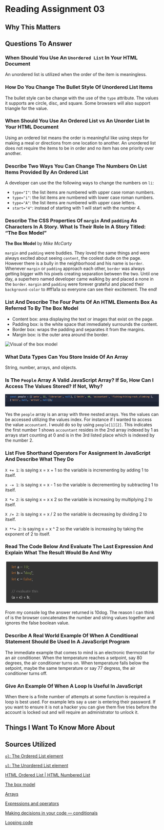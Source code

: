 # Reading Assignment 03

## Why This Matters

## Questions To Answer

### When Should You Use An `Unordered List` In Your HTML Document

An unordered list is utilized when the order of the item is meaningless.

### How Do You Change The Bullet Style Of Unordered List Items

The bullet style can be change with the use of the `type` attribute. The values it supports are circle, disc, and square. Some browsers will also support triangle for the value.

### When Should You Use An Ordered List vs An Unorder List In Your HTML Document

Using an ordered list means the order is meaningful like using steps for making a meal or directions from one location to another. An unordered list does not require the items to be in order and no item has one priority over another.

### Describe Two Ways You Can Change The Numbers On List Items Provided By An Ordered List

A developer can use the the following ways to change the numbers on `li`:

- `type="I"`: the list items are numbered with upper case roman numbers.
- `type="i"`: the list items are numbered with lower case roman numbers.
- `type="A"`: the list items are numbered with upper case letters.
- `start="4"`: instead of starting with 1 will start with the number 4.

### Describe The CSS Properties Of `margin` And `padding` As Characters In A Story. What Is Their Role In A Story Titled: “The Box Model”

**The Box Model** by *Mike McCarty*

`margin` and `padding` were buddies. They loved the same things and were always excited about seeing `content`, the coolest dude on the page.  However there is a bully in the neighborhood and his name is `border`. Whenever `margin` or `padding` approach each other, `border` was always getting bigger with his pixels creating separation between the two.  Until one day, a superhero named developer came walking by and placed a none in the `border`. `margin` and `padding` were forever grateful and placed their `background-color` to #ff1a1a so everyone can see their excitement. The end!

### List And Describe The Four Parts Of An HTML Elements Box As Referred To By The Box Model

- Content box: area displaying the text or images that exist on the page.
- Padding box: is the white space that immediately surrounds the content.
- Border box: wraps the padding and separates it from the margins.
- Margin box: is the outer area around the border.

![Visual of the box model](https://developer.mozilla.org/en-US/docs/Learn/CSS/Building_blocks/The_box_model/box-model.png)

### What Data Types Can You Store Inside Of An Array

String, number, arrays, and objects.

### Is The `People` Array A Valid JavaScript Array? If So, How Can I Access The Values Stored? If Not, Why?

![Code to answer](arrayex.PNG)

Yes the `people` array is an array with three nested arrays. Yes the values can be accessed utilizing the values index. For instance if I wanted to access the value `accountant`. I would do so by using `people[1][2]`. This indicates the first number 1 shows `accountant` resides in the 2nd array indexed by 1 as arrays start counting at 0 and is in the 3rd listed place which is indexed by the number 2.

### List Five Shorthand Operators For Assignment In JavaScript And Describe What They Do

`X += 1`: is saying x = x + 1 so the variable is incrementing by adding 1 to itself.

`x -= 1`: is saying x = x - 1 so the variable is decrementing by subtracting 1 to itself.

`X *= 2`: is saying x = x x 2 so the variable is increasing by multiplying 2 to itself.

`X /= 2`: is saying x = x / 2 so the variable is decreasing by dividing 2 to itself.

`X **= 2`: is saying x = x ^ 2 so the variable is increasing by taking the exponent of 2 to itself.

### Read The Code Below And Evaluate The Last Expression And Explain What The Result Would Be And Why

![Code to answer](codeex.PNG)

From my console log the answer returned is 10dog. The reason I can think of is the browser concatenates the number and string values together and ignores the false boolean value.

### Describe A Real World Example Of When A Conditional Statement Should Be Used In A JavaScript Program

The immediate example that comes to mind is an electronic thermostat for an air conditioner. When the temperature reaches a setpoint, say 80 degrees, the air conditioner turns on. When temperature falls below the setpoint, maybe the same temperature or say 77 degress, the air conditioner turns off.

### Give An Example Of When A Loop Is Useful In JavaScript

When there is a finite number of attempts at some function is required a loop is best used. For example lets say a user is entering their password. If you want to ensure it is not a hacker you can give them five tries before the account is locked out and will require an administrator to unlock it.

## Things I Want To Know More About

## Sources Utilized

[`ol`: The Ordered List element](https://developer.mozilla.org/en-US/docs/Web/HTML/Element/ol)

[`ul`: The Unordered List element](https://developer.mozilla.org/en-US/docs/Web/HTML/Element/ul)

[HTML Ordered List | HTML Numbered List](https://www.javatpoint.com/html-ordered-list)

[The box model](https://developer.mozilla.org/en-US/docs/Learn/CSS/Building_blocks/The_box_model)

[Arrays](https://developer.mozilla.org/en-US/docs/Learn/JavaScript/First_steps/Arrays)

[Expressions and operators](https://developer.mozilla.org/en-US/docs/Web/JavaScript/Guide/Expressions_and_Operators)

[Making decisions in your code — conditionals](https://developer.mozilla.org/en-US/docs/Learn/JavaScript/Building_blocks/conditionals)

[Looping code](https://developer.mozilla.org/en-US/docs/Learn/JavaScript/Building_blocks/Looping_code)
